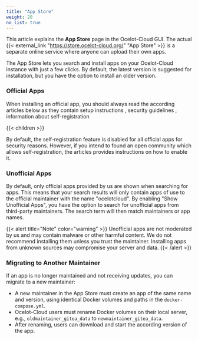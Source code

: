 ```yaml
---
title: "App Store"
weight: 20
no_list: true
---
```


This article explains the **App Store** page in the Ocelot-Cloud GUI. The actual {{< external_link "https://store.ocelot-cloud.org/" "App Store" >}} is a separate online service where anyone can upload their own apps.

The App Store lets you search and install apps on your Ocelot-Cloud instance with just a few clicks. By default, the latest version is suggested for installation, but you have the option to install an older version.

### Official Apps

When installing an official app, you should always read the according articles below as they contain setup instructions , security guidelines , information about self-registration

{{< children >}}

By default, the self-registration feature is disabled for all official apps for security reasons. However, if you intend to found an open community which allows self-registration, the articles provides instructions on how to enable it.

### Unofficial Apps

By default, only official apps provided by us are shown when searching for apps. This means that your search results will only contain apps of use to the official maintainer with the name "ocelotcloud". By enabling "Show Unofficial Apps", you have the option to search for unofficial apps from third-party maintainers. The search term will then match maintainers or app names.

{{< alert title="Note" color="warning" >}}
Unofficial apps are not moderated by us and may contain malware or other harmful content. We do not recommend installing them unless you trust the maintainer. Installing apps from unknown sources may compromise your server and data.
{{< /alert >}}

### Migrating to Another Maintainer

If an app is no longer maintained and not receiving updates, you can migrate to a new maintainer:

* A new maintainer in the App Store must create an app of the same name and version, using identical Docker volumes and paths in the `docker-compose.yml`.
* Ocelot-Cloud users must rename Docker volumes on their local server, e.g., `oldmaintainer_gitea_data` to `newmaintainer_gitea_data`.
* After renaming, users can download and start the according version of the app.